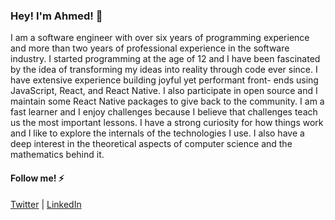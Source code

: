 ### Hey! I'm Ahmed! 👋

I am a software engineer with over six years of programming experience and more than two years of professional experience in the software industry. I started programming at the age of 12 and I have been fascinated by the idea of transforming my ideas into reality through code ever since. I have extensive experience building joyful yet performant front- ends using JavaScript, React, and React Native. I also participate in open source and I maintain some React Native packages to give back to the community. I am a fast learner and I enjoy challenges because I believe that challenges teach us the most important lessons. I have a strong curiosity for how things work and I like to explore the internals of the technologies I use. I also have a deep interest in the theoretical aspects of computer science and the mathematics behind it.

#### Follow me! ⚡

[Twitter](https://twitter.com/a7medev) | [LinkedIn](https://www.linkedin.com/in/a7medev)

